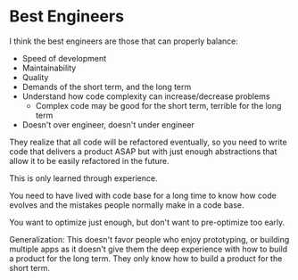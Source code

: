 # Best Engineers

I think the best engineers are those that can properly balance:

* Speed of development
* Maintainability
* Quality
* Demands of the short term, and the long term
* Understand how code complexity can increase/decrease problems
  * Complex code may be good for the short term, terrible for the long term
* Doesn't over engineer, doesn't under engineer

They realize that all code will be refactored eventually, so you need to write code that delivers a product ASAP but with just enough abstractions that allow it to be easily refactored in the future.

This is only learned through experience.

You need to have lived with code base for a long time to know how code evolves and the mistakes people normally make in a code base.

You want to optimize just enough, but don't want to pre-optimize too early.

Generalization: This doesn't favor people who enjoy prototyping, or building multiple apps as it doesn't give them the deep experience with how to build a product for the long term. They only know how to build a product for the short term.


